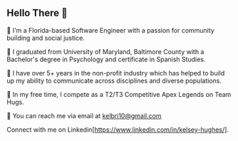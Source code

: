 ## Hello There :hugs: 
💾 I'm a Florida-based Software Engineer with a passion for community building and social justice. 

💾 I graduated from University of Maryland, Baltimore County with a Bachelor's degree in Psychology and certificate in Spanish Studies.

💾 I have over 5+ years in the non-profit industry which has helped to build up my ability to communicate across disciplines and diverse populations.

💾 In my free time, I compete as a T2/T3 Competitive Apex Legends on Team Hugs.

💾 You can reach me via email at kelbri10@gmail.com

Connect with me on Linkedin[https://www.linkedin.com/in/kelsey-hughes/]. 
